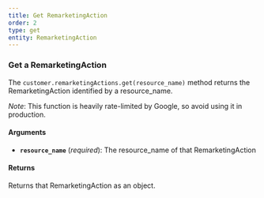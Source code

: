 ```yaml
---
title: Get RemarketingAction
order: 2
type: get
entity: RemarketingAction
---
```


### Get a RemarketingAction

The `customer.remarketingActions.get(resource_name)` method returns the RemarketingAction identified by a resource_name.

_Note_: This function is heavily rate-limited by Google, so avoid using it in production.

#### Arguments

- **`resource_name`** (_required_): The resource_name of that RemarketingAction

#### Returns

Returns that RemarketingAction as an object.

